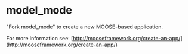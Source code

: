 model_mode
=====

"Fork model_mode" to create a new MOOSE-based application.

For more information see: [http://mooseframework.org/create-an-app/](http://mooseframework.org/create-an-app/)
